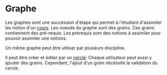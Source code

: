 #  Graphe

Les graphes sont une succéssion d'étape qui permet à l'étudiant d'assimiler les notion d'un [cours](cours.md). 
Les noeuds du graphe sont des grains. Ces grains contiennent des pré-requis. Les prérequis sont des notions à assimiler pour pouvoir assimiler une notions.

Un même graphe peut être utiliser par plusieurs discipline.

Il peut être créer et éditer par un [cercle](cercle.md). Chaque utilisateur peut aussi y ajouter des grains. Cependant, l'ajout d'un grain nécéssite la validation du cercle.
